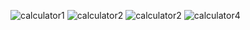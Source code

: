 ![calculator1](https://github.com/user-attachments/assets/74869254-49e9-4bfd-b3b7-9f9b1dc85338)
![calculator2](https://github.com/user-attachments/assets/d4e3ffe3-e63f-4522-afc7-5d9920a3a3d6)
![calculator2](https://github.com/user-attachments/assets/d70fa027-7686-45d0-a519-eb28fcdd7e64)
![calculator4](https://github.com/user-attachments/assets/6066135c-868c-4c1d-b282-43ba417469ed)
